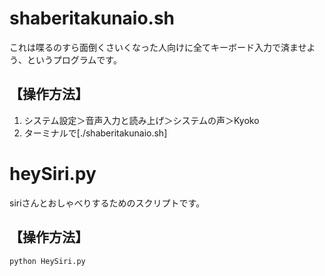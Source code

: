 # shaberitakunaio.sh

これは喋るのすら面倒くさいくなった人向けに全てキーボード入力で済ませよう、というプログラムです。

## 【操作方法】

1. システム設定＞音声入力と読み上げ＞システムの声＞Kyoko
2. ターミナルで[./shaberitakunaio.sh]

# heySiri.py

siriさんとおしゃべりするためのスクリプトです。

## 【操作方法】

`python HeySiri.py`

